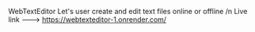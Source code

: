 WebTextEditor
Let's user create and edit text files online or offline /n
Live link ---> https://webtexteditor-1.onrender.com/
